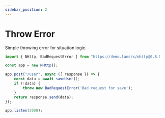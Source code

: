 ```yaml
---
sidebar_position: 2
---
```


# Throw Error
Simple throwing error for situation logic.
```js
import { NHttp, BadRequestError } from "https://deno.land/x/nhttp@0.8.5/mod.ts";

const app = new NHttp();

app.post("/user", async ({ response }) => {
    const data = await saveUser();
    if (!data) {
        throw new BadRequestError('Bad request for save');
    }
    return response.send(data);
});

app.listen(3000);
```